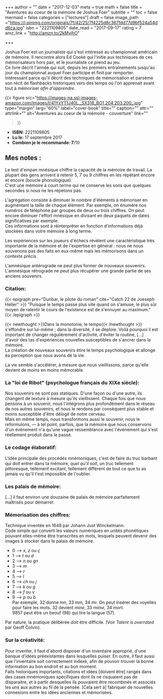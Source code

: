 +++
author = ""
date = "2017-12-03"
meta = true
math = false
title = "Aventures au coeur de la mémoire de Joshua Foer"
subtitle = ""
toc = false
mermaid = false
categories = ["lectures"]
draft = false
image_path ="https://i.pinimg.com/originals/7f/42/25/7f4225d8c367fdd77d9bf524a54dd6ca.jpg"
isbn = "2221109805"
date_read = "2017-09-17"
rating = 7
amz_link = "http://amzn.to/2kMyjhO"

+++

Joshua Foer est un journaliste qui s'est intéressé au championnat américain de mémoire. Il rencontre alors Ed Cooke qui l'initie aux techniques de ces mémorisateurs hors pair, et le journaliste ce prend au jeu.  
Ce livre décrit l'année qui suit, depuis les premiers entraînements jusqu'au jour du championnat auquel Foer participe et finit par remporter.  
Intéressant parce qu'il décrit des techniques de mémorisation et parsème son récit de flashbacks historiques vers des temps où l'on apprenait avant tout à mémoriser _afin d'apprendre_.


{{< figure
  src="https://images-na.ssl-images-amazon.com/images/I/41YxYT1J40L._SX318_BO1,204,203,200_.jpg"
  type="margin"
  larg="60%"
  label="cover-book"
  title=""
  caption=""
  attr=""
  attrlink=""
  alt="Aventures au coeur de la mémoire - couverture"
  link=""
 >}}

* __ISBN:__ 2221109805  
* __Lu le:__ 17 septembre 2017
* __Combien je le recommande: 7__/10  


## Mes notes :
Le test d'empan mnésique chiffre la capacité de la mémoire de travail. La plupart des gens arrivent à retenir 5, 7 ou 9 chiffres en les répétant encore et encore (boucle phonologique).  
C'est une mémoire à court terme qui ne conserve les sons que quelques secondes si nous ne les répétons pas.  

L'agrégation consiste à diminuer le nombre d'éléments à mémoriser en augmentant la taille de chaque élément. Par exemple, on énumère nos numéros de téléphone par groupes de deux ou trois chiffres. On peut encore diminuer l'effort mnésique en divisant en deux paquets de dates significatives par exemple.  
Ces informations sont à réinterprêter en fonction d'informations déjà stockées dans votre mémoire à long terme.  

Les expériences sur les joueurs d'échecs révèlent une caractéristique très importante de la mémoire et de l'expertise en général : nous ne nous souvenons pas des faits en eux-même mais les mémorisons dans un contexte précis.  

L'amnésique antérograde ne peut plus former de nouveaux souvenirs.  
L'amnésique rétrograde ne peut plus récupérer une grande partie de ses anciens souvenirs.  

### Citation:

{{< epigraph pre="Dunbar, le pilote du roman" cite="Catch 22 de Joeseph Heller" >}}
  "Puisque le temps passe plus vite quand on s'amuse, le plus sûr moyen de ralentir le cours de l'existence est de s'ennuyer au maximum."  
{{< /epigraph >}} 

{{< newthought >}}Dans la monotonie, le temps{{< /newthought >}} s'effondre sur lui-même ; dans la diversité, il se déploie. Voilà pourquoi il est important de changer régulièrement d'activité, d'éviter la routine, […] d'avoir des tas d'expériences nouvelles susceptibles de s'ancrer dans la mémoire.  
La création de nouveaux souvenirs étire le temps psychologique et allonge éa perception que nous avons de la vie.  

La vie semble s'accélérer, à mesure que nous vieillissons, parce qu'elle devient de moins en moins mémorable.  

### La "loi de Ribot" (psychologue français du XIXe siècle):
Nos souvenirs ne sont pas statiques. D'une façon ou d'une autre, ils changent de texture à mesure qu'ils vieillissent. Chaque fois que nous pensons à un souvenir, nous l'intégrons plus profondément dans le réseau de nos autres souvenirs, et nous le rendons par conséquent plus stable et moins susceptible d'être délogé de notre cerveau.  
Mais en même temps, nous transformons aussi le souvenir, nous le reformulons, — à tel point, parfois, que la mémoire que nous conservons d'un événement n'a qu'une vague ressemblance avec l'événement qui s'est réellement produit dans le passé.  

### Le codage élaboratif:
L'idée principale des procédés mnémoniques, c'est de faire du truc barbant qui doit entrer dans ta mémoire, _quel qu'il soit_, un truc tellement pittoresque, tellement excitant, tellement différent de tout ce que tu as jamais vu qu'il t'est impossible de l'oublier.  

### Les palais de mémoire:
[…] il faut environ une douzaine de palais de mémoire parfaitement maîtrisés pour démarrer.  

### Mémorisation des chiffres:
Technique inventée en 1648 par Johann Just Winckelmann.  
Code simple qui converti les valeurs numériques en unités phonétiques pouvant elles-même être transcrites en mots, lesquels peuvent devenir des images à stocker dans le palais de mémoire.  
* 0 --> _s_, _z_ ou _ç_
* 1 --> _t_ ou _d_
* 2 --> _n_ ou _gn_
* 3 --> _m_
* 4 --> _r_
* 5 --> _l_
* 6 --> _ch_ ou _j_
* 7 --> _k_ ou _g_
* 8 --> _f_ ou _v_
* 9 --> _p_ ou _b_  
Par exemple, 32 donne mn, 33 mm, 34 mr. On peut insérer des voyelles pour faire les mots. 32 devient _mine_, 33 _mime_, 34 _mort_.  
9857 peut être un beouf (98) qui tire la langue (57).  

Par nature, la pratique délibérée _doit_ être difficile. (Voir _Talent is overrated_ par Geoff Colvin).  

### Sur la créativité:
Pour inventer, il faut d'abord disposer d'un inventaire approprié, d'une banque d'idées prééxistantes dans lesquelles puiser. En outre, il faut aussi que l'inventaire soit correctement indexé, afin de pouvoir trouver la bonne information au bon endroit et au bon moment.  
Faits historiques importants, citations et idées [doivent être] rangés dans des cases mnémoniques spécifiques dont ils ne risquaient pas de disparaitre, et à partir desquelles ils pouvaient être recombinés et associés les uns aux autres au fil de la pensée. [Cela sert à] fabriquer de nouvelles connexions entre les idées anciennes et mémorisées.